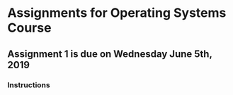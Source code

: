 # Assignments for Operating Systems Course
## Assignment 1 is due on Wednesday June 5th, 2019
### Instructions 